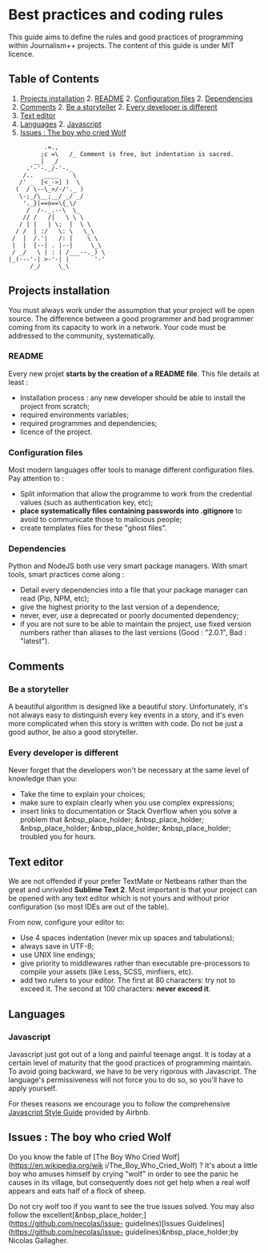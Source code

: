 # Best practices and coding rules

This guide aims to define the rules and good practices of programming within
Journalism++ projects. The content of this guide is under MIT licence.

## <a name='TOC'>Table of Contents</a>
  1. [Projects installation](#installation)
    2. [README](#readme)
    2. [Configuration files](#configuration)
    2. [Dependencies](#dependencies)
  1. [Comments](#comments)
    2. [Be a storyteller](#storyteller)
    2. [Every developer is different](#different)
  1. [Text editor](#editor)
  1. [Languages](#languages)
    2. [Javascript](#javascript)
  1. [Issues : The boy who cried Wolf](#issues)


```                               
          .=.,   
         ;c =\   /_ Comment is free, but indentation is sacred.
       __|  _/     
     .'-'-._/-'-._
    /..   ____    \
   /' _  [<_->] )  \
  (  / \--\_>/-/'._ )
   \-;_/\__;__/ _/ _/
    '._}|==o==\{_\/
     /  /-._.--\  \_
    // /   /|   \ \ \
   / | |   | \;  |  \ \
  / /  | :/   \: \   \_\
 /  |  /.'|   /: |    \ \
 |  |  |--| . |--|     \_\
 / _/   \ | : | /___--._) \
|_(---'-| >-'-| |       '-'
      /_/     \_\
```

## <a name='installation'>Projects installation</a>

You must always work under the assumption that your project will be open
source. The difference between a good programmer and bad programmer coming
from its capacity to work in a network. Your code must be addressed to the
community, systematically.

### <a name='readme'>README</a>

Every new projet **starts by the creation of a README file**. This file
details at least :

  - Installation process : any new developer should be able to install the project from scratch;
  - required environments variables;
  - required programmes and dependencies;
  - licence of the project.

### <a name='configuration'>Configuration files</a>

Most modern languages offer tools to manage different configuration files. Pay
attention to :

  - Split information that allow the programme to work from the credential values (such as authentication key, etc);
  - **place systematically files containing passwords into .gitignore** to avoid to communicate those to malicious people;
  - create templates files for these "ghost files".

### <a name='dependencies'>Dependencies</a>

Python and NodeJS both use very smart package managers. With smart tools,
smart practices come along :

  - Detail every dependencies into a file that your package manager can read (Pip, NPM, etc);
  - give the highest priority to the last version of a dependence;
  - never, ever, use a deprecated or poorly documented dependency;
  - if you are not sure to be able to maintain the project, use fixed version numbers rather than aliases to the last versions (Good : "2.0.1", Bad : "latest").

## <a name='comments'>Comments</a>

### <a name='storyteller'>Be a storyteller</a>

A beautiful algorithm is designed like a beautiful story. Unfortunately, it's
not always easy to distinguish every key events in a story, and it's even more
complicated when this story is written with code. Do not be just a good
author, be also a good storyteller.

### <a name='different'>Every developer is different</a>

Never forget that the developers won't be necessary at the same level of
knowledge than you:

  - Take the time to explain your choices; 
  - make sure to explain clearly when you use complex expressions;
  - insert links to documentation or Stack Overflow when you solve a problem that &nbsp_place_holder; &nbsp_place_holder; &nbsp_place_holder; &nbsp_place_holder; &nbsp_place_holder; troubled you for hours.

## <a name='editor'>Text editor</a>

We are not offended if your prefer TextMate or Netbeans rather than the great
and unrivaled **Sublime Text 2**. Most important is that your project can be
opened with any text editor which is not yours and without prior configuration
(so most IDEs are out of the table).

  
From now, configure your editor to:

  - Use 4 spaces indentation (never mix up spaces and tabulations);
  - always save in UTF-8;
  - use UNIX line endings;
  - give priority to middlewares rather than executable pre-processors to compile your assets (like Less, SCSS, minfiiers, etc).
  - add two rulers to your editor. The first at 80 characters: try not to exceed it. The second at 100 characters: **never exceed it**.

## <a name='languages'>Languages</a>

### <a name='javascript'>Javascript</a>

Javascript just got out of a long and painful teenage angst. It is today at a
certain level of maturity that the good practices of programming maintain. To
avoid going backward, we have to be very rigorous with Javascript. The
language's permissiveness will not force you to do so, so you'll have to apply
yourself.

For theses reasons we encourage you to follow the comprehensive [Javascript
Style Guide](https://github.com/airbnb/javascript) provided by Airbnb.

## <a name='issues'>Issues : The boy who cried Wolf</a>

Do you know the fable of [The Boy Who Cried Wolf](https://en.wikipedia.org/wik
i/The_Boy_Who_Cried_Wolf) ? It's about a little boy who
amuses himself by crying "wolf" in order to see the panic he causes in its
village, but consequently does not get help when a real wolf appears and eats
half of a flock of sheep.

Do not cry wolf too if you want to see the true issues solved. You may also
follow the excellent[&nbsp_place_holder;](https://github.com/necolas/issue-
guidelines)[Issues Guidelines](https://github.com/necolas/issue-
guidelines)&nbsp_place_holder;by Nicolas Gallagher.

